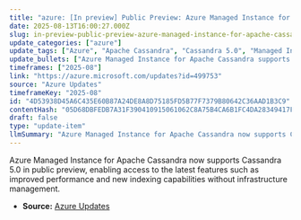 ```yaml
---
title: "azure: [In preview] Public Preview: Azure Managed Instance for Apache Cassandra v5.0"
date: 2025-08-13T16:00:27.000Z
slug: in-preview-public-preview-azure-managed-instance-for-apache-cassandra-v5-0
update_categories: ["azure"]
update_tags: ["Azure", "Apache Cassandra", "Cassandra 5.0", "Managed Instance", "Public Preview"]
update_bullets: ["Azure Managed Instance for Apache Cassandra supports Cassandra 5.0 in public preview.", "New features include better performance and new indexing.", "Users can leverage these features without managing infrastructure."]
timeframes: ["2025-08"]
link: "https://azure.microsoft.com/updates?id=499753"
source: "Azure Updates"
timeframeKey: "2025-08"
id: "4D53938D45A6C435E60B87A24DE8A8D75185FD5B77F7379B80642C36AAD1B3C9"
contentHash: "05D68DBFEDB7A31F390410915061062C8A75B4CA6B1FC4DA28349417F7D54E7E"
draft: false
type: "update-item"
llmSummary: "Azure Managed Instance for Apache Cassandra now supports Cassandra 5.0 in public preview, enabling access to the latest features such as improved performance and new indexing capabilities without infrastructure management."
---
```


Azure Managed Instance for Apache Cassandra now supports Cassandra 5.0 in public preview, enabling access to the latest features such as improved performance and new indexing capabilities without infrastructure management.

- **Source:** [Azure Updates](https://azure.microsoft.com/updates?id=499753)
